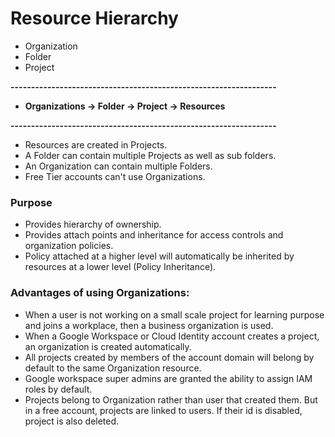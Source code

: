 # Resource Hierarchy

- Organization
- Folder
- Project
  
**-----------------------------------------------------------------**

- **Organizations -> Folder -> Project -> Resources**
  
**-----------------------------------------------------------------**

- Resources are created in Projects.
- A Folder can contain multiple Projects as well as sub folders.
- An Organization can contain multiple Folders.
- Free Tier accounts can't use Organizations.

### Purpose

- Provides hierarchy of ownership.
- Provides attach points and inheritance for access controls and organization policies.
- Policy attached at a higher level will automatically be inherited by resources at a lower level (Policy Inheritance).
  
### Advantages of using Organizations:

- When a user is not working on a small scale project for learning purpose and joins a workplace, then a business organization is used.
- When a Google Workspace or Cloud Identity account creates a project, an organization is created automatically.
- All projects created by members of the account domain will belong by default to the same Organization resource.
- Google workspace super admins are granted the ability to assign IAM roles by default.
- Projects belong to Organization rather than user that created them. But in a free account, projects are linked to users. If their id is disabled, project is also deleted.
